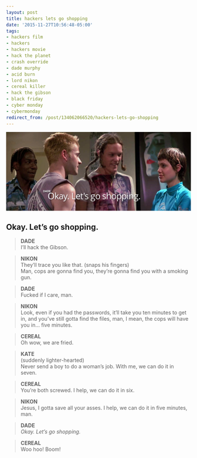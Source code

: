 ```yaml
---
layout: post
title: hackers lets go shopping
date: '2015-11-27T10:56:48-05:00'
tags:
- hackers film
- hackers
- hackers movie
- hack the planet
- crash override
- dade murphy
- acid burn
- lord nikon
- cereal killer
- hack the gibson
- black friday
- cyber monday
- cybermonday
redirect_from: /post/134062066520/hackers-lets-go-shopping
---
```

 ![](/images/tumblr_nyhdmorPDD1tqzrm7o1_1280.jpg)  

## Okay. Let’s go shopping.

> **DADE**  
> I’ll hack the Gibson.

> **NIKON**  
> They’ll trace you like that. (snaps his fingers)  
> Man, cops are gonna find you, they’re gonna find you with a smoking gun.

> **DADE**  
> Fucked if I care, man.

> **NIKON**  
> Look, even if you had the passwords, it’ll take you ten minutes to get in, and you’ve still gotta find the files, man, I mean, the cops will have you in… five minutes.

> **CEREAL**  
> Oh wow, we are fried.

> **KATE**  
> (suddenly lighter-hearted)  
> Never send a boy to do a woman’s job. With me, we can do it in seven.

> **CEREAL**  
> You’re both screwed. I help, we can do it in six.

> **NIKON**  
> Jesus, I gotta save all your asses. I help, we can do it in five minutes, man.

> **DADE**  
> _Okay. Let’s go shopping._

> **CEREAL**  
> Woo hoo! Boom!
